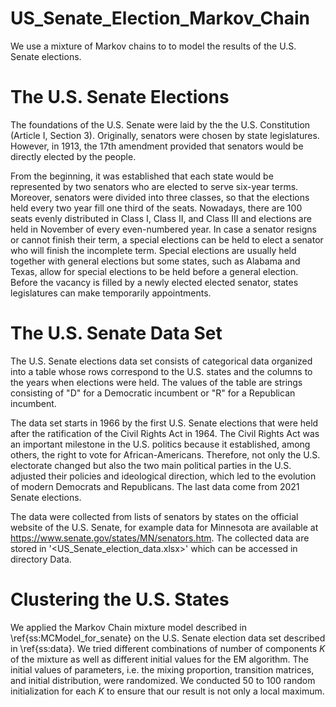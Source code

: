 # US_Senate_Election_Markov_Chain
We use a mixture of Markov chains to to model the results of the U.S. Senate elections.

# The U.S. Senate Elections
The foundations of the U.S. Senate were laid by the the U.S. Constitution (Article I, Section 3). Originally, senators were chosen by state legislatures. However, in 1913, the 17th amendment provided that senators would be directly elected by the people. 

From the beginning, it was established that each state would be represented by two senators who are elected to serve six-year terms. Moreover, senators were divided into three classes, so that the elections held every two year fill one third of the seats. Nowadays, there are 100 seats evenly distributed in Class I, Class II, and Class III and elections are held in November of every even-numbered year. In case a senator resigns or cannot finish their term, a special elections can be held to elect a senator who will finish the incomplete term. Special elections are usually held together with general elections but some states, such as Alabama and Texas, allow for special elections to be held before a general election. Before the vacancy is filled by a newly elected elected senator, states legislatures can make temporarily appointments.

# The U.S. Senate Data Set
The U.S. Senate elections data set consists of categorical data organized into a table whose rows correspond to the U.S. states and the columns to the years when elections were held. The values of the table are strings consisting of "D" for a Democratic incumbent or "R" for a Republican incumbent. 

The data set starts in 1966 by the first U.S. Senate elections that were held after the ratification of the Civil Rights Act in 1964. The Civil Rights Act was an important milestone in the U.S. politics because it established, among others, the right to vote for African-Americans. Therefore, not only the U.S. electorate changed but also the two main political parties in the U.S. adjusted their policies and ideological direction, which led to the evolution of modern Democrats and Republicans. The last data come from 2021 Senate elections.

The data were collected from lists of senators by states on the official website of the U.S. Senate, for example data for Minnesota are available at https://www.senate.gov/states/MN/senators.htm. The collected data are stored in '<US_Senate_election_data.xlsx>' which can be accessed in directory Data.

# Clustering the U.S. States
We applied the Markov Chain mixture model described in \ref{ss:MCModel_for_senate} on the U.S. Senate election data set described in \ref{ss:data}. We tried different combinations of number of components $K$ of the mixture as well as different initial values for the EM algorithm. The initial values of parameters, i.e. the mixing proportion, transition matrices, and initial distribution, were randomized. We conducted 50 to 100 random initialization for each $K$ to ensure that our result is not only a local maximum.


